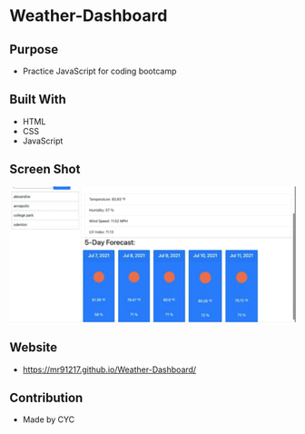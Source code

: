 # Weather-Dashboard

## Purpose
* Practice JavaScript for coding bootcamp

## Built With
* HTML
* CSS
* JavaScript

## Screen Shot
![](assets/imgs/gif_1625581733.gif)



## Website
* https://mr91217.github.io/Weather-Dashboard/

## Contribution
* Made by CYC